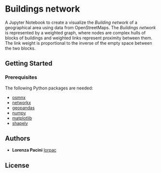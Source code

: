 # Buildings network

A Jupyter Notebook to create a visualize the *Building network* of a geographical area using data from OpenStreetMaps. The *Buildings network* is represented by a weighted graph, where nodes are complex hulls of blocks of buildings and weighted links represent proximity between them. The link weight is proportional to the inverse of the empty space between the two blocks.
## Getting Started


### Prerequisites

The following Python packages are needed:
- [osmnx](https://github.com/gboeing/osmnx )
- [networkx](https://networkx.github.io/)
- [geopandas](http://geopandas.org/)
- [numpy](https://www.numpy.org/)
- [matplotlib](https://matplotlib.org/)
- [shapely](https://github.com/Toblerity/Shapely)
<!--- 
```
 Give examples
 ```
--> 


## Authors

* **Lorenza Pacini** [lorpac](https://github.com/lorpac)

<!--- 
See also the list of [contributors](https://github.com/your/project/contributors) who participated in this project.
-->

## License

<!--- 
This project is licensed under the MIT License - see the [LICENSE.md](LICENSE.md) file for details
-->
